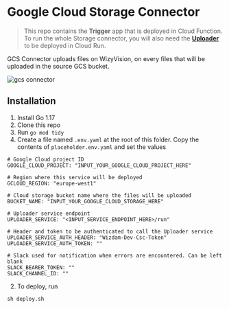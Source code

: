 # Google Cloud Storage Connector

> This repo contains the **Trigger** app that is deployed in Cloud Function. To run the whole Storage connector, you will also need the [**Uploader**](https://github.com/sephdiza/gcs-connector) to be deployed in Cloud Run.


GCS Connector uploads files on WizyVision, on every files that will be uploaded in the source GCS bucket.


![gcs connector](https://user-images.githubusercontent.com/4800851/211000369-70e9be5f-36a6-4e60-8232-f6b73d892d8b.png)


## Installation
1. Install Go 1.17
2. Clone this repo
3. Run `go mod tidy`
4. Create a file named `.env.yaml` at the root of this folder. Copy the contents of `placeholder.env.yaml` and set the values

```
# Google Cloud project ID
GOOGLE_CLOUD_PROJECT: "INPUT_YOUR_GOOGLE_CLOUD_PROJECT_HERE"

# Region where this service will be deployed
GCLOUD_REGION: "europe-west1"

# Cloud storage bucket name where the files will be uploaded
BUCKET_NAME: "INPUT_YOUR_GOOGLE_CLOUD_STORAGE_HERE"

# Uploader service endpoint
UPLOADER_SERVICE: "<INPUT_SERVICE_ENDPOINT_HERE>/run"

# Header and token to be authenticated to call the Uploader service
UPLOADER_SERVICE_AUTH_HEADER: "Wizdam-Dev-Csc-Token"
UPLOADER_SERVICE_AUTH_TOKEN: ""

# Slack used for notification when errors are encountered. Can be left blank
SLACK_BEARER_TOKEN: ""
SLACK_CHANNEL_ID: ""
```

2. To deploy, run
```
sh deploy.sh
```
